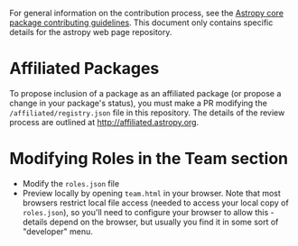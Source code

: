 For general information on the contribution process, see the [Astropy core package contributing guidelines](https://github.com/astropy/astropy/blob/master/CONTRIBUTING.md).  This document only contains specific details for the astropy web page repository.

# Affiliated Packages

To propose inclusion of a package as an affiliated package (or propose a change in your package's status), you must make a PR modifying the `/affiliated/registry.json` file in this repository. The details of the review process are outlined at http://affiliated.astropy.org.

# Modifying Roles in the Team section
* Modify the `roles.json` file
* Preview locally by opening `team.html` in your browser. Note that most browsers restrict local file access (needed to access your local copy of `roles.json`), so you'll need to configure your browser to allow this - details depend on the browser, but usually you find it in some sort of "developer" menu. 
